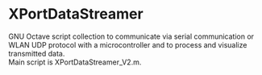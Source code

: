 # XPortDataStreamer
GNU Octave script collection to communicate via serial communication or WLAN UDP protocol with a microcontroller and to process and visualize transmitted data.  
Main script is XPortDataStreamer_V2.m. 


